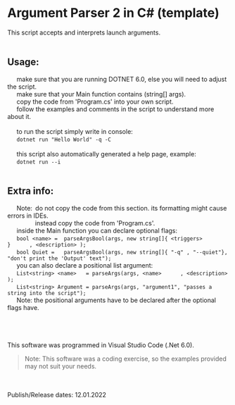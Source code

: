# Argument Parser 2 in C# (template)

This script accepts and interprets launch arguments. <br />
<br />
## Usage:
   make sure that you are running DOTNET 6.0, else you will need to adjust the script. <br />
   make sure that your Main function contains (string[] args). <br />
   copy the code from 'Program.cs' into your own script. <br />
   follow the examples and comments in the script to understand more about it. <br />
<br />
   to run the script simply write in console: <br />
   `dotnet run "Hello World" -q -C` <br />
<br />
   this script also automatically generated a help page, example: <br />
   `dotnet run --i` <br />
<br />
## Extra info:
   Note: do not copy the code from this section. its formatting might cause errors in IDEs. <br />
         instead copy the code from 'Program.cs'. <br />
   inside the Main function you can declare optional flags: <br />
   `bool <name> =  parseArgsBool(args, new string[]{ <triggers> }      , <description> );                    ` <br />
   `bool Quiet =   parseArgsBool(args, new string[]{ "-q" , "--quiet"}, "don't print the 'Output' text");` <br />
   you can also declare a positional list argument: <br />
   `List<string> <name>   = parseArgs(args, <name>      , <description> );                      ` <br />
   `List<string> Argument = parseArgs(args, "argument1", "passes a string into the script");` <br />
   Note: the positional arguments have to be declared after the optional flags have. <br />
<br />
<br />
<br />
<br />
This software was programmed in Visual Studio Code (.Net 6.0).
> Note: This software was a coding exercise, so the examples provided may not suit your needs.
<br />
<br />
Publish/Release dates: 12.01.2022
